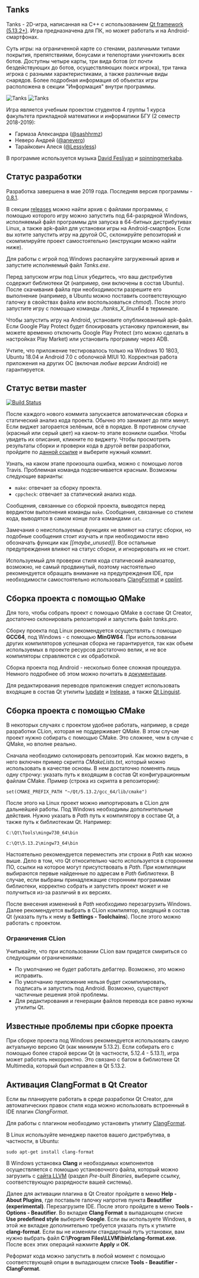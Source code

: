 ## Tanks

Tanks - 2D-игра, написанная на C++ с использованием 
[Qt framework (5.13.2+)](https://www.qt.io). Игра предназначена для ПК, но может
работать и на Android-смартфонах.

Суть игры: на ограниченной карте со стенами, различными типами покрытия,
препятствиями, бонусами и телепортами уничтожить всех ботов. Доступны четыре
карты, три вида ботов (от почти бездействующих до ботов, осуществляющих поиск
игрока), три танка игрока с разными характеристиками, а также различные виды
снарядов. Более подробная информация об объектах игры расположена в секции
"Информация" внутри программы.

![Tanks](rules/screenshot1.png)
![Tanks](rules/screenshot2.png)

Игра является учебным проектом студентов 4 группы 1 курса факультета
прикладной математики и информатики БГУ (2 семестр 2018-2019): 
* Гармаза Александра ([@sashhrmz](https://github.com/sashhrmz))
* Неверо Андрей ([@anevero](https://github.com/anevero))
* Тарайкович Алеся ([@Lessyless](https://github.com/Lessyless))

В программе используется музыка 
[David Fesliyan](https://www.fesliyanstudios.com/) и
[spinningmerkaba](http://dig.ccmixter.org/people/jlbrock44).

## Статус разработки

Разработка завершена в мае 2019 года. Последняя версия программы - 
[0.8.1](https://github.com/anevero/tanks/tree/0.8.1).

В секции [releases](https://github.com/anevero/tanks/releases/tag/0.8.1) 
можно найти архив с файлами программы, с помощью которого игру можно 
запустить под 64-разрядной Windows, исполняемый файл программы для запуска
в 64-битных дистрибутивах Linux, а также apk-файл для установки игры на
Android-смартфон. Если вы хотите запустить игру на другой ОС, склонируйте
репозиторий и скомпилируйте проект самостоятельно (инструкции можно найти
ниже). 

Для работы с игрой под Windows распакуйте загруженный архив и запустите
исполняемый файл *Tanks.exe*. 

Перед запуском игры под Linux убедитесь, что ваш дистрибутив содержит
библиотеки Qt (например, они включены в состав Ubuntu). После скачивания файла
при необходимости разрешите его выполнение (например, в Ubuntu можно поставить
соответствующую галочку в свойствах файла или воспользоваться *chmod*). После
этого запустите игру с помощью команды *./tanks_X_linux64* в терминале.

Чтобы запустить игру на Android, установите опубликованный apk-файл. Если
Google Play Protect будет блокировать установку приложения, вы можете временно
отключить Google Play Protect (это можно сделать в настройках Play Market) или
установить программу через ADB.

Учтите, что приложение тестировалось только на Windows 10 1803, Ubuntu 18.04 и
Android 7.0 с оболочкой MIUI 10. Корректная работа приложения на других ОС
(включая *любые версии* Android) не гарантируется.

## Статус ветви master

[![Build Status](https://travis-ci.com/anevero/tanks.svg?token=rHXfUepVp6qMW4yZAUh7&branch=master)](https://travis-ci.com/anevero/tanks)

После каждого нового коммита запускается автоматическая сборка и статический 
анализ кода проекта. Обычно это занимает до пяти минут. Если виджет загорается
зелёным, всё в порядке. В противном случае (красный или серый цвет) на
каком-то этапе возникли ошибки. Чтобы увидеть их описания, кликните по виджету.
Чтобы просмотреть результаты сборки и проверки кода в другой ветви разработки,
пройдите по [данной ссылке](https://travis-ci.com/anevero/tanks/branches) и
выберите нужный коммит.

Узнать, на каком этапе произошла ошибка, можно с помощью логов Travis. 
Проблемная команда подсвечивается красным. Возможны следующие варианты:
* `make`: отвечает за сборку проекта.
* `cppcheck`: отвечает за статический анализ кода.

Сообщения, связанные со сборкой проекта, выводятся перед вердиктом выполнения
команды `make`. Сообщения, связанные со стилем кода, выводятся в самом конце
лога командами `cat`. 

Замечания о неиспользуемых функциях не влияют на статус сборки, но подобные
сообщения стоит изучать и при необходимости явно обозначать функции как
*[[maybe_unused]]*. Все остальные предупреждения влияют на статус сборки, и
игнорировать их не стоит.

Используемый для проверки стиля кода статический анализатор, возможно, не 
самый продвинутый, поэтому настоятельно рекомендуется обращать внимание на
предупреждения IDE, при необходимости самостоятельно использовать
[ClangFormat](https://clang.llvm.org/docs/ClangFormat.html) и
[cpplint](https://github.com/cpplint/cpplint).

## Сборка проекта с помощью QMake

Для того, чтобы собрать проект с помощью QMake в составе Qt Creator, 
достаточно склонировать репозиторий и запустить файл *tanks.pro*. 

Сборку проекта под Linux рекомендуется осуществлять с помощью **GCC64**, под
Windows - с помощью **MinGW64**. При использовании других компиляторов успешная
сборка не гарантируется, так как объем используемых в проекте ресурсов
достаточно велик, и не все компиляторы справляются с их обработкой.

Сборка проекта под Android - несколько более сложная процедура. Немного
подробнее об этом можно почитать в
[документации](https://doc.qt.io/qt-5/android-getting-started.html).

Для редактирования переводов приложения следует использовать входящие в состав
Qt утилиты [lupdate](https://doc.qt.io/qt-5/linguist-manager.html#using-lupdate)
и [lrelease](https://doc.qt.io/qt-5/linguist-manager.html#using-lrelease), а
также [Qt Linguist](https://doc.qt.io/qt-5/qtlinguist-index.html).

## Сборка проекта с помощью CMake

В некоторых случаях с проектом удобнее работать, например, в среде разработки
CLion, которая не поддерживает QMake. В этом случае проект нужно собирать с
помощью CMake. Это сложнее, чем в случае с QMake, но вполне реально.

Сначала необходимо склонировать репозиторий. Как можно видеть, в него включен
пример скрипта *CMakeLists.txt*, который можно использовать в качестве основы.
В нем достаточно поменять лишь одну строчку: указать путь к входящим в состав
Qt конфигурационным файлам CMake. Пример (строка из скрипта в репозитории):

`set(CMAKE_PREFIX_PATH "~/Qt/5.13.2/gcc_64/lib/cmake")`

После этого на Linux проект можно импортировать в CLion для дальнейшей работы.
Под Windows необходимы дополнительные действия. Нужно указать в *Path*
путь к компилятору в составе Qt, а также путь к библиотекам Qt. Например:

`C:\Qt\Tools\mingw730_64\bin`

`C:\Qt\5.13.2\mingw73_64\bin`

Настоятельно рекомендуется переместить эти строки в *Path* как можно 
выше. Дело в том, что Qt относительно часто используется в стороннем
ПО, ссылки на которое могут присутствовать в *Path*. При компиляции выбираются
первые найденные по адресам в *Path* библиотеки. В случае, если выбраны
принадлежащие сторонним программам библиотеки, корректно собрать и запустить
проект может и не получиться из-за различий в их версиях.

После внесения изменений в *Path* необходимо перезагрузить Windows. Далее
рекомендуется выбрать в CLion компилятор, входящий в состав Qt (указать путь к 
нему в **Settings - Toolchains**). После этого можно работать с проектом.

### Ограничения CLion

Учитывайте, что при использовании CLion вам придется смириться со следующими
ограничениями:
* По умолчанию не будет работать дебаггер. Возможно, это можно исправить.
* По умолчанию приложение нельзя будет скомпилировать, подписать и запустить
под Android. Возможно, существуют частичные решения этой проблемы.
* Для редактирования и генерации файлов перевода все равно нужны утилиты
Qt.

## Известные проблемы при сборке проекта

При сборке проекта под Windows рекомендуется использовать самую актуальную
версию Qt (как минимум 5.13.2). Если собирать его с помощью более старой
версии Qt (в частности, 5.12.4 - 5.13.1), игра может работать некорректно.
Это связано с багом в библиотеке Qt Multimedia, который был исправлен
в Qt 5.13.2.

## Активация СlangFormat в Qt Creator

Если вы планируете работать в среде разработки Qt Creator, для автоматических
правок стиля кода можно использовать встроенный в IDE плагин *СlangFormat*.

Для работы с плагином необходимо установить утилиту 
[ClangFormat](https://clang.llvm.org/docs/ClangFormat.html). 

В Linux используйте менеджер пакетов вашего дистрибутива, в частности, в Ubuntu:

`sudo apt-get install clang-format`

В Windows установка **Clang** и необходимых компонентов осуществляется с
помощью установочного файла, который можно загрузить с
[сайта LLVM](http://releases.llvm.org/download.html)
(раздел *Pre-built Binaries*, выберите ссылку, соответствующую разрядности
вашей системы).

Далее для активации плагина в Qt Creator пройдите в меню **Help -
About Plugins**, где поставьте галочку напротив пункта **Beautifier
(experimental)**. Перезагрузите IDE. После этого пройдите в меню **Tools -
Options - Beautifier**. Во вкладке **Clang Format** в выпадающем списке **Use
predefined style** выберите **Google**. Если вы используете Windows, в этой же
вкладке дополнительно требуется указать путь к утилите **clang-format**. Если
вы не изменяли стандартный путь установки, вам нужно выбрать файл
**C:\Program Files\LLVM\bin\clang-format.exe**. После всех этих операций 
нажмите **Apply** и **OK**.

Реформат кода можно запустить в любой момент с помощью соответствующей опции
в выпадающем списке **Tools - Beautifier - ClangFormat**.
